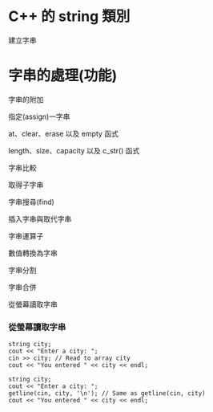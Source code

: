 # C++ 的 string 類別

建立字串

# 字串的處理(功能)

字串的附加

指定(assign)一字串

at、clear、erase 以及 empty 函式

length、size、capacity 以及 c_str() 函式

字串比較

取得子字串

字串搜尋(find)


插入字串與取代字串

字串運算子

數值轉換為字串

字串分割


字串合併

從螢幕讀取字串


### 從螢幕讀取字串
```
string city;
cout << "Enter a city: ";
cin >> city; // Read to array city
cout << "You entered " << city << endl;

```


```
string city;
cout << "Enter a city: ";
getline(cin, city, '\n'); // Same as getline(cin, city)
cout << "You entered " << city << endl;

```


```

```


```

```
